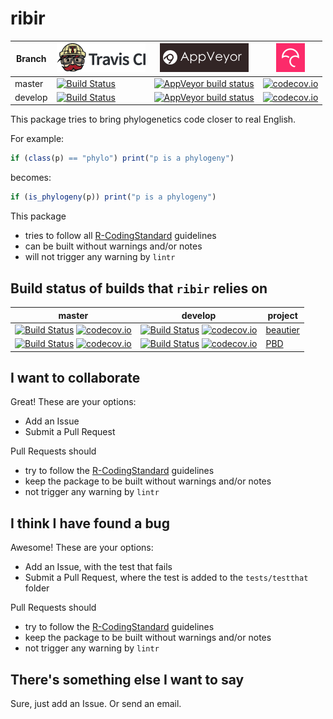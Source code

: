# ribir

Branch|[![Travis CI logo](pics/TravisCI.png)](https://travis-ci.org)|[![AppVeyor logo](pics/AppVeyor.png)](https://www.appveyor.com)|[![Codecov logo](pics/Codecov.png)](https://www.codecov.io)
---|---|---|---
master|[![Build Status](https://travis-ci.org/richelbilderbeek/ribir.svg?branch=master)](https://travis-ci.org/richelbilderbeek/ribir)|[![AppVeyor build status](https://ci.appveyor.com/api/projects/status/github/richelbilderbeek/ribir?branch=master&svg=true)](https://ci.appveyor.com/project/richelbilderbeek/ribir)|[![codecov.io](https://codecov.io/github/richelbilderbeek/ribir/coverage.svg?branch=master)](https://codecov.io/github/richelbilderbeek/ribir/branch/master)
develop|[![Build Status](https://travis-ci.org/richelbilderbeek/ribir.svg?branch=develop)](https://travis-ci.org/richelbilderbeek/ribir)|[![AppVeyor build status](https://ci.appveyor.com/api/projects/status/github/richelbilderbeek/ribir?branch=develop&svg=true)](https://ci.appveyor.com/project/richelbilderbeek/ribir)|[![codecov.io](https://codecov.io/github/richelbilderbeek/ribir/coverage.svg?branch=develop)](https://codecov.io/github/richelbilderbeek/ribir/branch/develop)

This package tries to bring phylogenetics code closer to real English.

For example:

```r
if (class(p) == "phylo") print("p is a phylogeny")
```

becomes:

```r
if (is_phylogeny(p)) print("p is a phylogeny")
```

This package 
 * tries to follow all [R-CodingStandard](https://github.com/richelbilderbeek/R-CodingStandard) guidelines
 * can be built without warnings and/or notes
 * will not trigger any warning by `lintr`


## Build status of builds that `ribir` relies on

master|develop|project
---|---|---
[![Build Status](https://travis-ci.org/richelbilderbeek/beautier.svg?branch=master)](https://travis-ci.org/richelbilderbeek/beautier) [![codecov.io](https://codecov.io/github/richelbilderbeek/beautier/coverage.svg?branch=master)](https://codecov.io/github/richelbilderbeek/beautier?branch=master) | [![Build Status](https://travis-ci.org/richelbilderbeek/beautier.svg?branch=develop)](https://travis-ci.org/richelbilderbeek/beautier) [![codecov.io](https://codecov.io/github/richelbilderbeek/beautier/coverage.svg?branch=master)](https://codecov.io/github/richelbilderbeek/beautier?branch=master) | [beautier](https://github.com/richelbilderbeek/beautier)
[![Build Status](https://travis-ci.org/rsetienne/PBD.svg?branch=master)](https://travis-ci.org/rsetienne/PBD) [![codecov.io](https://codecov.io/github/rsetienne/PBD/coverage.svg?branch=master)](https://codecov.io/github/rsetienne/PBD?branch=master) | [![Build Status](https://travis-ci.org/rsetienne/PBD.svg?branch=develop)](https://travis-ci.org/rsetienne/PBD) [![codecov.io](https://codecov.io/github/rsetienne/PBD/coverage.svg?branch=master)](https://codecov.io/github/rsetienne/PBD?branch=master) | [PBD](https://github.com/rsetienne/PBD)

## I want to collaborate

Great! These are your options:

 * Add an Issue
 * Submit a Pull Request

Pull Requests should
 * try to follow the [R-CodingStandard](https://github.com/richelbilderbeek/R-CodingStandard) guidelines
 * keep the package to be built without warnings and/or notes
 * not trigger any warning by `lintr`

## I think I have found a bug

Awesome! These are your options:

 * Add an Issue, with the test that fails
 * Submit a Pull Request, where the test is added to the `tests/testthat` folder

Pull Requests should
 * try to follow the [R-CodingStandard](https://github.com/richelbilderbeek/R-CodingStandard) guidelines
 * keep the package to be built without warnings and/or notes
 * not trigger any warning by `lintr`

## There's something else I want to say

Sure, just add an Issue. Or send an email.
